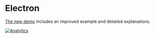 # Electron

[The new demo](https://docs.sheetjs.com/docs/getting-started/demos/desktop#electron)
includes an improved example and detailed explanations.

[![Analytics](https://ga-beacon.appspot.com/UA-36810333-1/SheetJS/js-xlsx?pixel)](https://github.com/SheetJS/js-xlsx)
